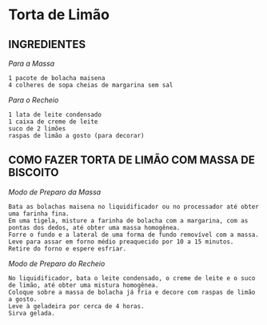 # Torta de Limão

## INGREDIENTES
_Para a Massa_

    1 pacote de bolacha maisena
    4 colheres de sopa cheias de margarina sem sal

_Para o Recheio_

    1 lata de leite condensado
    1 caixa de creme de leite
    suco de 2 limões
    raspas de limão a gosto (para decorar)

## COMO FAZER TORTA DE LIMÃO COM MASSA DE BISCOITO
_Modo de Preparo da Massa_

    Bata as bolachas maisena no liquidificador ou no processador até obter uma farinha fina.
    Em uma tigela, misture a farinha de bolacha com a margarina, com as pontas dos dedos, até obter uma massa homogênea.
    Forre o fundo e a lateral de uma forma de fundo removível com a massa.
    Leve para assar em forno médio preaquecido por 10 a 15 minutos.
    Retire do forno e espere esfriar.

_Modo de Preparo do Recheio_

    No liquidificador, bata o leite condensado, o creme de leite e o suco de limão, até obter uma mistura homogênea.
    Coloque sobre a massa de bolacha já fria e decore com raspas de limão a gosto.
    Leve à geladeira por cerca de 4 horas.
    Sirva gelada.

